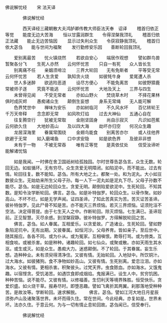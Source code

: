   佛说解忧经
　　宋 法天译




　　　　佛说解忧经

　　　　西天译经三藏朝散大夫鸿胪卿传教大师臣法天奉　诏译
　　稽首归依正等觉　　能度无边大苦海
　　恒以甘露润群生　　令得涅槃我顶礼
　　稽首归依正法藏　　能止无边苦恼因
　　显示过失利众生　　令获寂静我顶礼
　　稽首归依大苾刍　　能与世间为福聚
　　发行勤修安乐因　　善断轮回我顶礼

　　爱别离最苦　　忧火镇烧然
　　若欲自安心　　端居作观想
　　譬如群鸟兽　　暂聚各分飞
　　生死人亦然　　云何怀忧苦
　　只自一有死　　众人皆长生
　　别离痛不任　　亲姻须啼泣
　　三界大轮回　　无有免斯者
　　平等受无常　　云何怀忧苦
　　若人生贪爱　　孰知贪火烧
　　如彼牦牛身　　爱尾遭人杀
　　世人多迷醉　　欲逃险恶道
　　设尽方便心　　不能免离苦
　　如彼野獐鹿　　常被师子逐
　　究竟不能逃　　云何怀忧苦
　　大地及天上　　三界与四生
　　未曾得见闻　　不受无常者
　　亦如山野火　　焚烧草木时
　　不择花果林　　俱时成灰烬
　　愚痴诸众生　　颠倒生妄想
　　身系无常绳　　无人能可解
　　色界梵世中　　禅味为安乐
　　亦如树临河　　不久风水坏
　　百亿转轮王　　千万天帝释
　　念念即无常　　如风吹灯焰
　　过去大神仙　　五通心自在
　　往复腾空行　　犹被无常取
　　金刚坚固身　　尚自示寂灭
　　凡识如芭蕉　　云何欲久住
　　大地妙高山　　及以四大海
　　劫坏亦归空　　何况众生趣
　　龙居深海里　　眷属常围绕
　　金翅鸟能食　　别离苦亦尔
　　或人往他界　　欲避于无常
　　如入磨竭鱼　　口中求安隐
　　如是欲色界　　及彼非非想
　　未有于一物　　不被无常吞
　　唯有正等觉　　是真依仗处
　　信受汝谛听　　能解诸忧恼

　　如是我闻。一时佛在舍卫国祇树给孤独园。尔时世尊告苾刍言。众生无数。轮回无边。如蚁循环。无有穷尽。众生贪爱无明障闭。如陷泥中。而不能出。过去有情。轮回往复。数不能知。苾刍。所有大地之土。都聚一处。和为泥丸。大小如豆数彼众生。无始劫来所生父母子孙。每一人下一泥丸如是泥丸下尽。父母子孙数不能尽。苾刍。如是无边轮回众生。贪爱无明。颠倒陷爱欲泥中。生死轮回。不知其数。是知令汝学断轮回。佛言。苾刍。如是补特伽罗。轮回众生。以骨作聚。如妙高山。不坏不烂。如是无学声闻。证四圣谛。了知此苦真实为苦。苦灭证苦圣谛。彼补特伽罗。见此尸骨不知是苦。亦不能灭三界烦恼。若灭三界烦恼。证须陀洹不空法。决定得菩提。由于七生天人之中。作断轮回。除灭烦恼。七生满已。圣谛现前。正见智慧。灭尽余惑。到涅槃寂静。彼补特伽罗。方得解脱轮回之苦。
　　佛言。苾刍。如人眷属。互相爱乐。以贪爱故。广造诸业。生死轮回。譬如野象陷泥坑中。无有出期。又彼眷属。如恒河沙。父母养育。皆如亲子。至后世中。随其报应。各各不同。或为仆从。或为冤家。互相嗔恨。欺辱打骂。或为傍类。互相食啖。或被杀害。如是种种。诸趣轮回。如七仙众。或聚或散。亦如天雨生其水沤。或生或灭。如是众生。愚痴大力。迷惑颠倒。不了轮回。于其眷属。妄生乐想。造种种业。未有须臾得清净住。又彼有情。无始轮回。入地狱中。所饮铜汁。过大海水。如彼猪狗。食不净物如妙高山。又彼有情。生死别离。爱恋泣泪。亦如海水。又彼有情。更相杀害。积聚彼头。过梵天界。虫食脓血。亦如海水。又饿鬼趣。以宿悭贪。受饥渴苦。如遇饮食即成烟焰。鬼报满已。设生人中。贫穷饥困。种种苦恼。说不能尽。又彼有情。以修福善。生忉利天等境界殊胜。恒受快乐。贪爱炽盛。如火烧干草。报寿尽时。即堕恶趣。譬如飞禽折其两翼。刹那落地受种种苦。是故汝等。学断轮回。速求解脱。
　　佛言。苾刍。譬如江河大地日月星辰须弥卢山及诸聚落世界。未坏而得久住。常在世间。今此经典。亦复如是。世界未坏。法亦久住。于意云何。为与一切有情止息轮回故。苾刍闻已。信受奉行。

　　　　佛说解忧经


